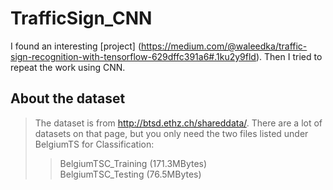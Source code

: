 # TrafficSign_CNN

I found an interesting [project] (https://medium.com/@waleedka/traffic-sign-recognition-with-tensorflow-629dffc391a6#.1ku2y9fld). Then I tried to repeat the work using CNN. 

## About the dataset
>The dataset is from http://btsd.ethz.ch/shareddata/. There are a lot of datasets on that page, but you only need the two files listed under BelgiumTS for Classification:
>>BelgiumTSC_Training (171.3MBytes)<br />
>>BelgiumTSC_Testing (76.5MBytes)<br />
